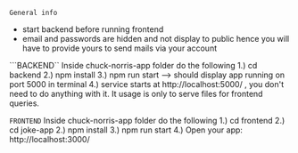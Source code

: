 ```General info```
- start backend before running frontend
- email and passwords are hidden and not display to public hence you will have to provide yours to send mails via your account

```BACKEND``
Inside chuck-norris-app folder do the following
1.) cd backend
2.) npm install
3.) npm run start --> should display app running on port 5000 in terminal
4.) service starts at http://localhost:5000/ , you don't need to do anything with it.
    It usage is only to serve files for frontend queries.

```FRONTEND```
Inside chuck-norris-app folder do the following
1.) cd frontend
2.) cd joke-app
2.) npm install
3.) npm run start
4.) Open your app: http://localhost:3000/
